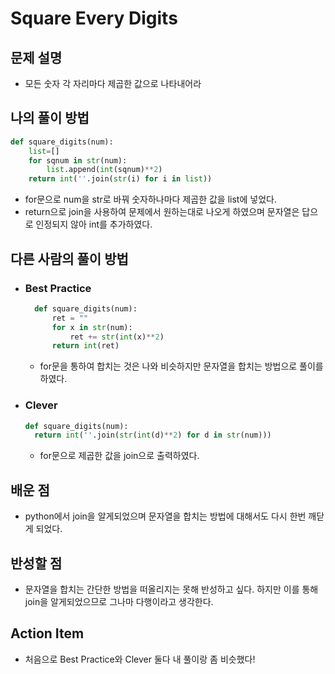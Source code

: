 # Square Every Digits

## 문제 설명

*   모든 숫자 각 자리마다 제곱한 값으로 나타내어라

## 나의 풀이 방법

```python
def square_digits(num):
    list=[]
    for sqnum in str(num):
        list.append(int(sqnum)**2)
    return int(''.join(str(i) for i in list))
```

*   for문으로 num을 str로 바꿔 숫자하나마다 제곱한 값을 list에 넣었다.
*   return으로 join을 사용하여 문제에서 원하는대로 나오게 하였으며 문자열은 답으로 인정되지 않아 int를 추가하였다.

## 다른 사람의 풀이 방법

* ### Best Practice

  ```python
    def square_digits(num):
        ret = ""
        for x in str(num):
            ret += str(int(x)**2)
        return int(ret)
  ```

  * for문을 통하여 합치는 것은 나와 비슷하지만 문자열을 합치는 방법으로 풀이를 하였다.

* ### Clever

  ```python
  def square_digits(num):
    return int(''.join(str(int(d)**2) for d in str(num)))
  ```

  *   for문으로 제곱한 값을 join으로 출력하였다.

## 배운 점

*   python에서 join을 알게되었으며 문자열을 합치는 방법에 대해서도 다시 한번 깨닫게 되었다.

## 반성할 점

*   문자열을 합치는 간단한 방법을 떠올리지는 못해 반성하고 싶다. 하지만 이를 통해 join을 알게되었으므로
    그나마 다행이라고 생각한다.

## Action Item

*   처음으로 Best Practice와 Clever 둘다 내 풀이랑 좀 비슷했다!

